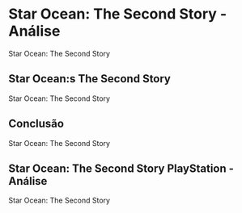 ---
---

# Star Ocean: The Second Story - Análise

Star Ocean: The Second Story

## Star Ocean:s The Second Story

Star Ocean: The Second Story

## Conclusão

Star Ocean: The Second Story

## Star Ocean: The Second Story PlayStation - Análise

Star Ocean: The Second Story
